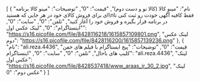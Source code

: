 [
  {
    "نام": "مینو کالا (کالا نو و دست دوم)",
    "قیمت": "0",
    "توضیحات": "مینو کالا برنامه ای برای فروش کالای خود در هر جایی که هستید\nفقط کافیه آگهی خودت رو ثبت کنی تا در برنامه قرار بگیره و فروش خود را آغاز کنید",
    "تلفن": "0",
    "سایت": "0",
    "اینستاگرام": "0",
    "لینک عکس اول": "https://s16.picofile.com/file/8428116218/1615857109801.png",
    "لینک عکس دوم": "https://s16.picofile.com/file/8428116200/1615857139236.png"
  },
  {
    "نام": "ali.reza.4436",
    "قیمت": "0",
    "توضیحات": "پیج ایستاگرام با فیلم های خفن کلیپ های باحال",
    "تلفن": "0",
    "سایت": "0",
    "اینستاگرام": "ali.reza.4436",
    "لینک عکس اول": "https://s16.picofile.com/file/8428537418/www_araas_ir_30_2.jpg",
    "لینک عکس دوم": "0"
  }
]